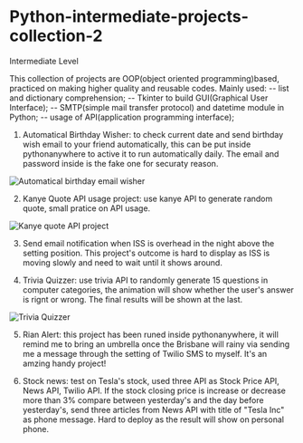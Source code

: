 # Python-intermediate-projects-collection-2
Intermediate Level 


This collection of projects are OOP(object oriented programming)based, practiced on making higher quality and reusable codes. Mainly used: -- list and dictionary comprehension; -- Tkinter to build GUI(Graphical User Interface); -- SMTP(simple mail transfer protocol) and datetime module in Python; -- usage of API(application programming interface);



1. Automatical Birthday Wisher: to check current date and send birthday wish email to your friend automatically, this can be put inside pythonanywhere to active it to run automatically daily. The email and password inside is the fake one for securaty reason.


![Automatical birthday email wisher](https://user-images.githubusercontent.com/52498280/105284901-16aa9c00-5bff-11eb-8c1e-51696ce70694.gif)



2. Kanye Quote API usage project: use kanye API to generate random quote, small pratice on API usage.


![Kanye quote API project](https://user-images.githubusercontent.com/52498280/105449007-2ab7d180-5cc3-11eb-84c4-7d522bc593a4.gif)



3. Send email notification when ISS is overhead in the night above the setting position. This project's outcome is hard to display as ISS is moving slowly and need to wait until it shows around. 



4. Trivia Quizzer: use trivia API to randomly generate 15 questions in computer categories, the animation will show whether the user's answer is rignt or wrong. The final results will be shown at the last.


![Trivia Quizzer ](https://user-images.githubusercontent.com/52498280/105478904-88faa980-5cef-11eb-802a-1877c0cc489e.gif)



5. Rian Alert: this project has been runed inside pythonanywhere, it will remind me to bring an umbrella once the Brisbane will rainy via sending me a message through the setting of Twilio SMS to myself. It's an amzing handy project!



6. Stock news: test on Tesla's stock, used three API as Stock Price API, News API, Twilio API. If the stock closing price is increase or decrease more than 3% compare between yesterday's and the day before yesterday's, send three articles from News API with title of "Tesla Inc" as phone message. Hard to deploy as the result will show on personal phone.


